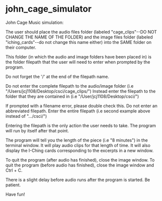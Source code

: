 # john_cage_simulator
John Cage Music simulation:


The user should place the audio files folder (labeled "cage_clips"--DO NOT CHANGE THE NAME OF THE FOLDER)
and the image files folder (labeled "iching_cards"--do not change this name either)
into the SAME folder on their computer.

This folder (in which the audio and image folders have been placed in)
is the folder filepath that the user will need to enter when prompted by the program.

Do not forget the '/' at the end of the filepath name.

Do not enter the complete filepath to the audio/image folder (i.e "/Users/jcj1108/Desktop/csci/cage_clips/")
Instead enter the filepath to the folder that they are contained in (i.e "/User/jcj1108/Desktop/csci/")

If prompted with a filename error, please double check this. Do not enter an abbreviated filepath.
Enter the entire filepath (i.e second example above instead of ".../csci/")

Entering the filepath is the only action the user needs to take.
The program will run by itself after that point.

The program will tell you the length of the piece (i.e "8 minutes") in the terminal window.
It will play audio clips for that length of time.
It will also display the I-Ching cards corresponding to the excerpts in a new window.

To quit the program (after audio has finished), close the image window.
To quit the program (before audio has finished), close the image window and Ctrl + C.

There is a slight delay before audio runs after the program is started. Be patient.

Have fun!
